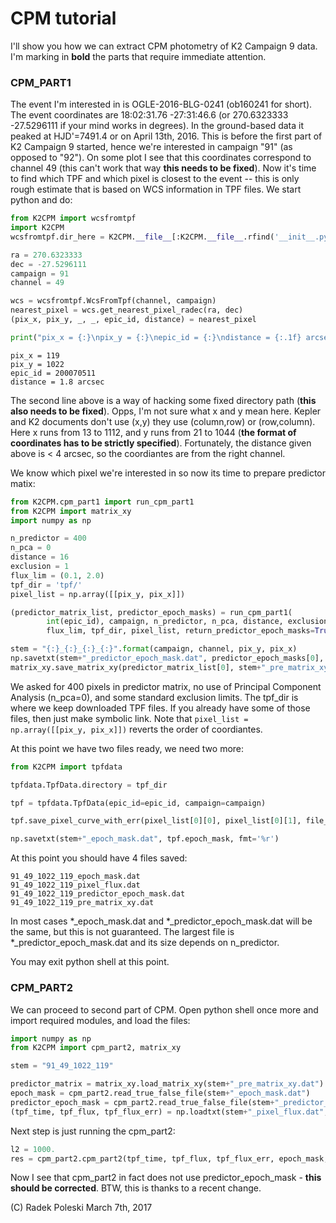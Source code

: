 # CPM tutorial

I'll show you how we can extract CPM photometry of K2 Campaign 9 data. 
I'm marking in __bold__ the parts that require immediate attention. 

### CPM_PART1

The event I'm interested in is OGLE-2016-BLG-0241 (ob160241 for short). The 
event coordinates are 18:02:31.76 -27:31:46.6 (or 270.6323333 -27.5296111 
if your mind works in degrees). In the ground-based data it 
peaked at HJD'=7491.4 or on April 13th, 2016. This is before the first part of 
K2 Campaign 9 started, hence we're interested in campaign "91" (as opposed to 
"92"). On some plot I see that this coordinates correspond to channel 49 
(this can't work that way __this needs to be fixed__). Now it's time to find 
which TPF and which pixel is closest to the event -- this is only rough estimate 
that is based on WCS information in TPF files. We start python and do:

```python
from K2CPM import wcsfromtpf
import K2CPM
wcsfromtpf.dir_here = K2CPM.__file__[:K2CPM.__file__.rfind('__init__.py')] + "../../"

ra = 270.6323333
dec = -27.5296111
campaign = 91
channel = 49

wcs = wcsfromtpf.WcsFromTpf(channel, campaign)
nearest_pixel = wcs.get_nearest_pixel_radec(ra, dec)
(pix_x, pix_y, _, _, epic_id, distance) = nearest_pixel

print("pix_x = {:}\npix_y = {:}\nepic_id = {:}\ndistance = {:.1f} arcsec".format(pix_x, pix_y, epic_id, distance.value))
```
```
pix_x = 119
pix_y = 1022
epic_id = 200070511
distance = 1.8 arcsec
```

The second line above is a way of hacking some fixed directory path 
(__this also needs to be fixed__). Opps, I'm not sure what x and y mean here. 
Kepler and K2 documents don't use (x,y) they use (column,row) or (row,column). 
Here x runs from 13 to 1112, and y runs from 21 to 1044 
(__the format of coordinates has to be strictly specified__). Fortunately, the 
distance given above is < 4 arcsec, so the coordiantes are from the right 
channel. 

We know which pixel we're interested in so now its time to prepare predictor matix:

```python
from K2CPM.cpm_part1 import run_cpm_part1
from K2CPM import matrix_xy
import numpy as np

n_predictor = 400
n_pca = 0
distance = 16
exclusion = 1
flux_lim = (0.1, 2.0)
tpf_dir = 'tpf/'
pixel_list = np.array([[pix_y, pix_x]])

(predictor_matrix_list, predictor_epoch_masks) = run_cpm_part1(
		int(epic_id), campaign, n_predictor, n_pca, distance, exclusion, 
        flux_lim, tpf_dir, pixel_list, return_predictor_epoch_masks=True)

stem = "{:}_{:}_{:}_{:}".format(campaign, channel, pix_y, pix_x)
np.savetxt(stem+"_predictor_epoch_mask.dat", predictor_epoch_masks[0], fmt='%r')
matrix_xy.save_matrix_xy(predictor_matrix_list[0], stem+"_pre_matrix_xy.dat")
```

We asked for 400 pixels in predictor matrix, no use of Principal Component Analysis 
(n_pca=0), and some standard exclusion limits. The tpf_dir is where we keep 
downloaded TPF files. If you already have some of those files, then just make 
symbolic link. Note that ```pixel_list = np.array([[pix_y, pix_x]])``` reverts 
the order of coordiantes. 

At this point we have two files ready, we need two more:

```python
from K2CPM import tpfdata

tpfdata.TpfData.directory = tpf_dir

tpf = tpfdata.TpfData(epic_id=epic_id, campaign=campaign)

tpf.save_pixel_curve_with_err(pixel_list[0][0], pixel_list[0][1], file_name=stem+"_pixel_flux.dat")

np.savetxt(stem+"_epoch_mask.dat", tpf.epoch_mask, fmt='%r')
```

At this point you should have 4 files saved:
```
91_49_1022_119_epoch_mask.dat
91_49_1022_119_pixel_flux.dat
91_49_1022_119_predictor_epoch_mask.dat
91_49_1022_119_pre_matrix_xy.dat
```
In most cases *_epoch_mask.dat and *_predictor_epoch_mask.dat will be the same, 
but this is not guaranteed. The largest file is *_predictor_epoch_mask.dat and 
its size depends on n_predictor.

You may exit python shell at this point.

### CPM_PART2

We can proceed to second part of CPM. Open python shell once more and import 
required modules, and load the files:

```python
import numpy as np
from K2CPM import cpm_part2, matrix_xy

stem = "91_49_1022_119"

predictor_matrix = matrix_xy.load_matrix_xy(stem+"_pre_matrix_xy.dat")
epoch_mask = cpm_part2.read_true_false_file(stem+"_epoch_mask.dat")
predictor_epoch_mask = cpm_part2.read_true_false_file(stem+"_predictor_epoch_mask.dat")
(tpf_time, tpf_flux, tpf_flux_err) = np.loadtxt(stem+"_pixel_flux.dat", unpack=True)
```

Next step is just running the cpm_part2:

```python
l2 = 1000.
res = cpm_part2.cpm_part2(tpf_time, tpf_flux, tpf_flux_err, epoch_mask, predictor_matrix, l2)
```

Now I see that cpm_part2 in fact does not use predictor_epoch_mask - 
__this should be corrected__. BTW, this is thanks to a recent change. 

(C) Radek Poleski March 7th, 2017

